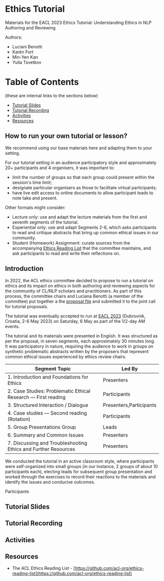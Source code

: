 # Ethics Tutorial

Materials for the EACL 2023 Ethics Tutorial: Understanding Ethics in NLP Authoring and Reviewing

Authors: 
* Luciani Benotti
* Karën Fort
* Min-Yen Kan
* Yulia Tsvetkov

# Table of Contents
(these are internal links to the sections below)

* [Tutorial Slides](#ts)
* [Tutorial Recording](#tr)
* [Activities](#a)
* [Resources](#r)

## How to run your own tutorial or lesson?

We recommend using our base materials here and adapting them to your setting.  

For our tutorial setting in an audience participatory style and approximately 20+ participants and 4 organisers, it was important to:
* limit the number of groups so that each group could present within the session's time limit;
* designate particular organisers as those to facilitate virtual participants;
* have live edit access to online documents to allow participant leads to note take and present.

Other formats might consider:
* Lecture only: use and adapt the lecture materials from the first and seventh segments of the tutorial.
* Experiential only: use and adapt Segments 2-6, which asks participants to read and critique abstracts that bring up common ethical issues in our community.
* Student (Homework) Assignment: curate sources from the accompanying [Ethics Reading List](#erl) that the committee maintains, and ask participants to read and write their reflections on.

## Introduction

In 2022, the ACL ethics committee decided to propose to run a tutorial on ethics and its impact on ethics in both authoring and reviewing aspects for the community of CL/NLP scholars and practitioners.  As part of this process, the committee chairs and Luciana Benotti (a member of the committee) put together a the [proposal file](proposal/Ethics_Tutorial_Proposal.pdf) and submitted it to the joint call for tutorial proposals.

The tutorial was eventually accepted to run at [EACL 2023](http://2023.eacl.org) (Dubrovnik, Croatia, 2-6 May 2023) on Saturday, 6 May as part of the 1/2-day AM events.

The tutorial and its materials were presented in English.  It was structured as per the proposal, in seven segments, each approximately 30 minutes long.  It was participatory in nature, requiring the audience to work in groups on synthetic problematic abstracts written by the proposers that represent common ethical issues experienced by ethics review chairs. 

|**Segment Topic**                                             |**Led By**             |
|--------------------------------------------------------------|-----------------------|
|1. Introduction and Foundations for Ethics                    |Presenters             |
|2. Case Studies: Problematic Ethical Research — First reading |Participants           |
|3. Structured Interaction / Dialogue                          |Presenters,Participants|
|4. Case studies — Second reading (Rotation)                   |Participants           |
|5. Group Presentations Group                                  |Leads                  |
|6. Summary and Common Issues                                  |Presenters             |
|7. Discussing and Troubleshooting Ethics and Further Resources|Presenters             |

We conducted the tutorial in an active classroom style, where participants were self-organized into small groups (in our instance, 2 groups of about 10 participants each), electing leads for subsequent group presentation and worked through the exercises to record their reactions to the materials and identify the issues and conducive outcomes.

Participants 

## <a id="ts">Tutorial Slides</a>

## <a id="tr">Tutorial Recording</a>

## <a id="a">Activities</a>

## <a id="r">Resources</a>

* The ACL Ethics Reading List - [https://github.com/acl-org/ethics-reading-list](https://github.com/acl-org/ethics-reading-list)